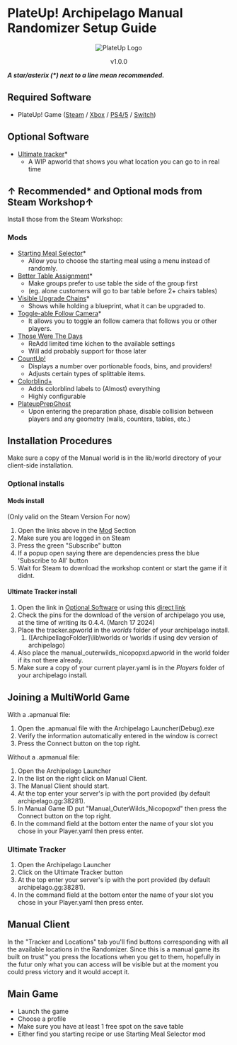 # PlateUp! Archipelago Manual Randomizer Setup Guide

<p align="center">
    <img alt="PlateUp Logo"
     src="https://cdn.akamai.steamstatic.com/steam/apps/1599600/header.jpg"
    >
    <!--<h1 align="center">Base Game + DLC Customizable Edition</h1>-->
    <p align="center">v1.0.0</p>
</p>

***A star/asterix (\*) next to a line mean recommended.***

## Required Software

- PlateUp! Game ([Steam](https://store.steampowered.com/app/1599600/PlateUp/)
 / [Xbox](https://www.xbox.com/en-CA/games/store/plateup/9P2HHT3VS7MP)
 / [PS4/5](https://store.playstation.com/en-ca/product/UP5634-PPSA14231_00-0599385207460473)
 / [Switch](https://www.nintendo.com/en-ca/store/products/plateup-switch/))

## Optional Software

- [Ultimate tracker](https://discord.com/channels/731205301247803413/1170094879142051912)*
  - A WIP apworld that shows you what location you can go to in real time
  
## ↑ Recommended* and Optional mods from Steam Workshop↑

Install those from the Steam Workshop:

### Mods

- [Starting Meal Selector](https://steamcommunity.com/sharedfiles/filedetails/?id=2898176672)*
  - Allow you to choose the starting meal using a menu instead of randomly.
- [Better Table Assignment](https://steamcommunity.com/sharedfiles/filedetails/?id=2910617016)*
  - Make groups prefer to use table the side of the group first
  - (eg. alone customers will go to bar table before 2+ chairs tables)
- [Visible Upgrade Chains](https://steamcommunity.com/sharedfiles/filedetails/?id=2925133454)*
  - Shows while holding a blueprint, what it can be upgraded to.
- [Toggle-able Follow Camera](https://steamcommunity.com/sharedfiles/filedetails/?id=2946027459)*
  - It allows you to toggle an follow camera that follows you or other players.  
- [Those Were The Days](https://steamcommunity.com/sharedfiles/filedetails/?id=2989592788)
  - ReAdd limited time kichen to the available settings
  - Will add probably support for those later
- [CountUp!](https://steamcommunity.com/sharedfiles/filedetails/?id=2927654156)
  - Displays a number over portionable foods, bins, and providers!
  - Adjusts certain types of splittable items.
- [Colorblind+](https://steamcommunity.com/sharedfiles/filedetails/?id=2911150641)
  - Adds colorblind labels to (Almost) everything
  - Highly configurable
- [PlateupPrepGhost](https://steamcommunity.com/sharedfiles/filedetails/?id=2903290561)
  - Upon entering the preparation phase, disable collision between players and any geometry (walls, counters, tables, etc.)

## Installation Procedures

Make sure a copy of the Manual world is in the lib/world directory of your client-side installation.

### Optional installs

#### Mods install

(Only valid on the Steam Version For now)

1. Open the links above in the [Mod](#mods) Section
2. Make sure you are logged in on Steam
3. Press the green "Subscribe" button
4. If a popup open saying there are dependencies press the blue 'Subscribe to All' button
5. Wait for Steam to download the workshop content or start the game if it didnt.

#### Ultimate Tracker install

1. Open the link in [Optional Software](#optional-software) or using this [direct link](https://discord.com/channels/731205301247803413/1170094879142051912)
2. Check the pins for the download of the version of archipelago you use, at the time of writing its 0.4.4. (March 17 2024)
3. Place the tracker.apworld in the *worlds* folder of your archipelago install.
    1. ([ArchipellagoFolder]\lib\worlds or \worlds if using dev version of archipelago)
4. Also place the manual_outerwilds_nicopopxd.apworld in the world folder if its not there already.
5. Make sure a copy of your current player.yaml is in the *Players* folder of your archipelago install.

## Joining a MultiWorld Game

With a .apmanual file:

1. Open the .apmanual file with the Archipelago Launcher(Debug).exe
2. Verify the information automatically entered in the window is correct
3. Press the Connect button on the top right.

Without a .apmanual file:

1. Open the Archipelago Launcher
2. In the list on the right click on Manual Client.
3. The Manual Client should start.
4. At the top enter your server's ip with the port provided (by default archipelago.gg:38281).
5. In Manual Game ID put "Manual_OuterWilds_Nicopopxd" then press the Connect button on the top right.
6. In the command field at the bottom enter the name of your slot you chose in your Player.yaml then press enter.

### Ultimate Tracker

1. Open the Archipelago Launcher
2. Click on the Ultimate Tracker button
3. At the top enter your server's ip with the port provided (by default archipelago.gg:38281).
4. In the command field at the bottom enter the name of your slot you chose in your Player.yaml then press enter.

## Manual Client

In the "Tracker and Locations" tab you'll find buttons corresponding with all the available locations in the Randomizer.
Since this is a manual game its built on trust™ you press the locations when you get to them,
hopefully in the futur only what you can access will be visible but at the moment
you could press victory and it would accept it.

## Main Game

- Launch the game
- Choose a profile
- Make sure you have at least 1 free spot on the save table
- Either find you starting recipe or use Starting Meal Selector mod
